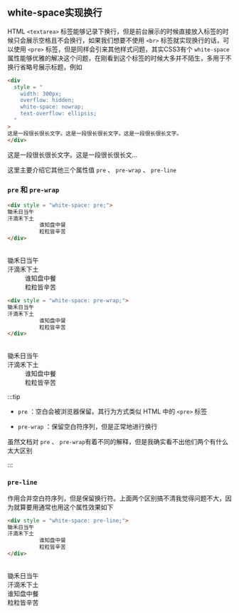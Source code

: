 ## white-space实现换行

HTML `<textarea>` 标签能够记录下换行，但是前台展示的时候直接放入标签的时候只会展示空格且不会换行，如果我们想要不使用 `<br>` 标签就实现换行的话，可以使用 `<pre>` 标签，但是同样会引来其他样式问题，其实CSS3有个 `white-space` 属性能够优雅的解决这个问题，在刚看到这个标签的时候大多并不陌生，多用于不换行省略号展示标题，例如

```html
<div
  style = "
    width: 300px;
    overflow: hidden;
    white-space: nowrap;
    text-overflow: ellipsis;
  "
>
这是一段很长很长文字。这是一段很长很长文字。这是一段很长很长文字。
</div>
```
<div
  style = "
    width: 300px;
    overflow: hidden;
    white-space: nowrap;
    text-overflow: ellipsis;
  "
>
这是一段很长很长文字。这是一段很长很长文字。这是一段很长很长文字。
</div>

这里主要介绍它其他三个属性值 `pre` 、 `pre-wrap` 、 `pre-line`

### `pre` 和 `pre-wrap`

```html
<div style = "white-space: pre;">
锄禾日当午
汗滴禾下土
          谁知盘中餐
          粒粒皆辛苦
</div>
```
<div style = "white-space: pre;">
锄禾日当午
汗滴禾下土
          谁知盘中餐
          粒粒皆辛苦
</div>

```html
<div style = "white-space: pre-wrap;">
锄禾日当午
汗滴禾下土
          谁知盘中餐
          粒粒皆辛苦
</div>
```
<div style = "white-space: pre-wrap;">
锄禾日当午
汗滴禾下土
          谁知盘中餐
          粒粒皆辛苦
</div>

:::tip

- `pre` ：空白会被浏览器保留。其行为方式类似 HTML 中的 `<pre>` 标签

- `pre-wrap` ：保留空白符序列，但是正常地进行换行

虽然文档对 `pre` 、 `pre-wrap`有着不同的解释，但是我确实看不出他们两个有什么太大区别

:::

### `pre-line`
作用合并空白符序列，但是保留换行符。上面两个区别搞不清我觉得问题不大，因为就算要用通常也用这个属性效果如下

```html
<div style = "white-space: pre-line;">
锄禾日当午
汗滴禾下土
          谁知盘中餐
          粒粒皆辛苦
</div>
```
<div style = "white-space: pre-line;">
锄禾日当午
汗滴禾下土
          谁知盘中餐
          粒粒皆辛苦
</div>